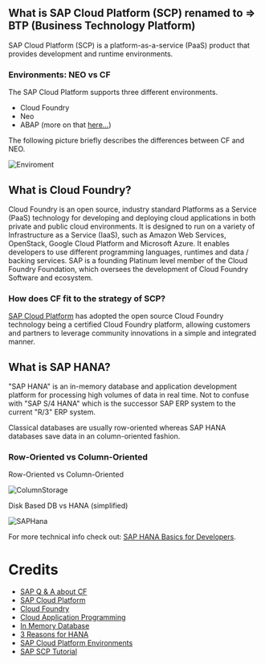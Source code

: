 ## What is SAP Cloud Platform (SCP) renamed to => BTP (Business Technology Platform)

SAP Cloud Platform (SCP) is a platform-as-a-service (PaaS) product that provides development and runtime environments.

### Environments: NEO vs CF

The SAP Cloud Platform supports three different environments. 

* Cloud Foundry
* Neo
* ABAP (more on that [here...](https://blogs.sap.com/2018/09/04/sap-cloud-platform-abap-environment/))

The following picture briefly describes the differences between CF and NEO.

![Enviroment](https://raw.githubusercontent.com/wiki/wridgeu/wridgeu.github.io/images/scpenvironments.png)

## What is Cloud Foundry?

Cloud Foundry is an open source, industry standard Platforms as a Service (PaaS) technology for developing and deploying cloud applications in both private and public cloud environments. It is designed to run on a variety of Infrastructure as a Service (IaaS), such as Amazon Web Services, OpenStack, Google Cloud Platform and Microsoft Azure. It enables developers to use different programming languages, runtimes and data / backing services. SAP is a founding Platinum level member of the Cloud Foundry Foundation, which oversees the development of Cloud Foundry Software and ecosystem.

### How does CF fit to the strategy of SCP?

[SAP Cloud Platform](https://help.sap.com/viewer/65de2977205c403bbc107264b8eccf4b/Cloud/en-US) has adopted the open source Cloud Foundry technology being a certified Cloud Foundry platform, allowing customers and partners to leverage community innovations in a simple and integrated manner.

## What is SAP HANA?

"SAP HANA" is an in-memory database and application development platform for processing high volumes of data in real time. Not to confuse with "SAP S/4 HANA" which is the successor SAP ERP system to the current "R/3" ERP system.

Classical databases are usually row-oriented whereas SAP HANA databases save data in an column-oriented fashion.

### Row-Oriented vs Column-Oriented

Row-Oriented vs Column-Oriented 

![ColumnStorage](https://raw.githubusercontent.com/wiki/wridgeu/wridgeu.github.io/images/hanacolumnarstorage.png)

Disk Based DB vs HANA (simplified)

![SAPHana](https://raw.githubusercontent.com/wiki/wridgeu/wridgeu.github.io/images/saphana.png)

For more technical info check out: [SAP HANA Basics for Developers](https://www.youtube.com/watch?v=2_P6jcbFzeo).

# Credits

* [SAP Q & A about CF](https://wiki.scn.sap.com/wiki/display/SAPHCP/Cloud+Foundry+environment+within+SAP+Cloud+Platform%3A+FAQ)
* [SAP Cloud Platform](https://www.sap.com/germany/products/cloud-platform.html)
* [Cloud Foundry](https://www.cloudfoundry.org/)
* [Cloud Application Programming](https://cap.cloud.sap/docs/)
* [In Memory Database](https://www.slideshare.net/SAPTechnology/inmemory-database-platform-for-big-data)
* [3 Reasons for HANA](https://ankaa-pmo.com/3-reasons-businesses-run-on-sap-hana/)
* [SAP Cloud Platform Environments](https://blogs.sap.com/2019/02/24/sap-cloud-platform-environment-cloud-foundry-vs-neo/)
* [SAP SCP Tutorial](https://medium.com/@fsp_bgd/integrating-sap-commerce-cloud-hybris-with-sap-crm-erp-via-scpi-step-by-step-tutorial-part-2162f223931d)